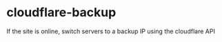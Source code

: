 cloudflare-backup
=================

If the site is online, switch servers to a backup IP using the cloudflare API
